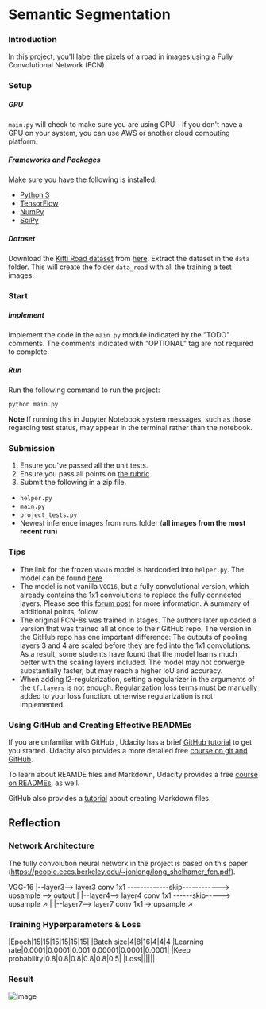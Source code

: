 # Semantic Segmentation
### Introduction
In this project, you'll label the pixels of a road in images using a Fully Convolutional Network (FCN).

### Setup
##### GPU
`main.py` will check to make sure you are using GPU - if you don't have a GPU on your system, you can use AWS or another cloud computing platform.
##### Frameworks and Packages
Make sure you have the following is installed:
 - [Python 3](https://www.python.org/)
 - [TensorFlow](https://www.tensorflow.org/)
 - [NumPy](http://www.numpy.org/)
 - [SciPy](https://www.scipy.org/)
##### Dataset
Download the [Kitti Road dataset](http://www.cvlibs.net/datasets/kitti/eval_road.php) from [here](http://www.cvlibs.net/download.php?file=data_road.zip).  Extract the dataset in the `data` folder.  This will create the folder `data_road` with all the training a test images.

### Start
##### Implement
Implement the code in the `main.py` module indicated by the "TODO" comments.
The comments indicated with "OPTIONAL" tag are not required to complete.
##### Run
Run the following command to run the project:
```
python main.py
```
**Note** If running this in Jupyter Notebook system messages, such as those regarding test status, may appear in the terminal rather than the notebook.

### Submission
1. Ensure you've passed all the unit tests.
2. Ensure you pass all points on [the rubric](https://review.udacity.com/#!/rubrics/989/view).
3. Submit the following in a zip file.
 - `helper.py`
 - `main.py`
 - `project_tests.py`
 - Newest inference images from `runs` folder  (**all images from the most recent run**)

 ### Tips
- The link for the frozen `VGG16` model is hardcoded into `helper.py`.  The model can be found [here](https://s3-us-west-1.amazonaws.com/udacity-selfdrivingcar/vgg.zip)
- The model is not vanilla `VGG16`, but a fully convolutional version, which already contains the 1x1 convolutions to replace the fully connected layers. Please see this [forum post](https://discussions.udacity.com/t/here-is-some-advice-and-clarifications-about-the-semantic-segmentation-project/403100/8?u=subodh.malgonde) for more information.  A summary of additional points, follow.
- The original FCN-8s was trained in stages. The authors later uploaded a version that was trained all at once to their GitHub repo.  The version in the GitHub repo has one important difference: The outputs of pooling layers 3 and 4 are scaled before they are fed into the 1x1 convolutions.  As a result, some students have found that the model learns much better with the scaling layers included. The model may not converge substantially faster, but may reach a higher IoU and accuracy.
- When adding l2-regularization, setting a regularizer in the arguments of the `tf.layers` is not enough. Regularization loss terms must be manually added to your loss function. otherwise regularization is not implemented.

### Using GitHub and Creating Effective READMEs
If you are unfamiliar with GitHub , Udacity has a brief [GitHub tutorial](http://blog.udacity.com/2015/06/a-beginners-git-github-tutorial.html) to get you started. Udacity also provides a more detailed free [course on git and GitHub](https://www.udacity.com/course/how-to-use-git-and-github--ud775).

To learn about REAMDE files and Markdown, Udacity provides a free [course on READMEs](https://www.udacity.com/courses/ud777), as well.

GitHub also provides a [tutorial](https://guides.github.com/features/mastering-markdown/) about creating Markdown files.

## Reflection

### Network Architecture
The fully convolution neural network in the project is based on this paper (https://people.eecs.berkeley.edu/~jonlong/long_shelhamer_fcn.pdf).

VGG-16
  |--layer3--> layer3 conv 1x1 -------------skip------------> upsample --> output
  |
  |--layer4--> layer4 conv 1x1 ------skip-----> upsample ↗
  |
  |--layer7--> layer7 conv 1x1 -> upsample ↗


### Training Hyperparameters & Loss
|Epoch|15|15|15|15|15|15|
|Batch size|4|8|16|4|4|4
|Learning rate|0.0001|0.0001|0.001|0.00001|0.0001|0.0001|
|Keep probability|0.8|0.8|0.8|0.8|0.8|0.5|
|Loss||||||

### Result
![Image](./result.gif)

